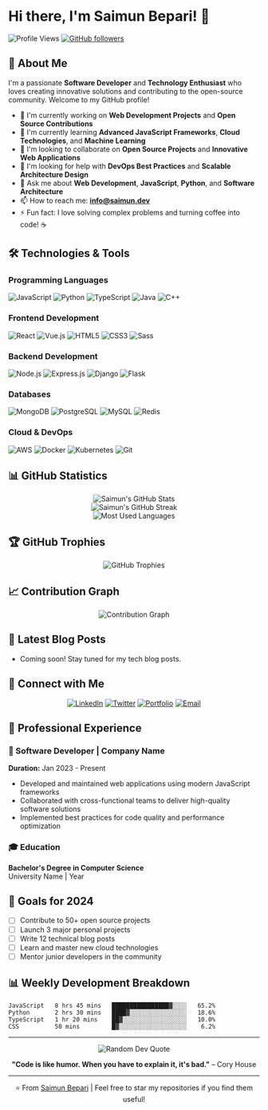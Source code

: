 # Hi there, I'm Saimun Bepari! 👋

![Profile Views](https://komarev.com/ghpvc/?username=dblx98&color=blue&style=flat-square)
[![GitHub followers](https://img.shields.io/github/followers/dblx98?label=Follow&style=social)](https://github.com/dblx98)

## 🚀 About Me

I'm a passionate **Software Developer** and **Technology Enthusiast** who loves creating innovative solutions and contributing to the open-source community. Welcome to my GitHub profile!

- 🔭 I'm currently working on **Web Development Projects** and **Open Source Contributions**
- 🌱 I'm currently learning **Advanced JavaScript Frameworks**, **Cloud Technologies**, and **Machine Learning**
- 👯 I'm looking to collaborate on **Open Source Projects** and **Innovative Web Applications**
- 🤔 I'm looking for help with **DevOps Best Practices** and **Scalable Architecture Design**
- 💬 Ask me about **Web Development**, **JavaScript**, **Python**, and **Software Architecture**
- 📫 How to reach me: **info@saimun.dev**
- ⚡ Fun fact: I love solving complex problems and turning coffee into code! ☕

## 🛠️ Technologies & Tools

### Programming Languages
![JavaScript](https://img.shields.io/badge/-JavaScript-F7DF1E?style=flat-square&logo=javascript&logoColor=black)
![Python](https://img.shields.io/badge/-Python-3776AB?style=flat-square&logo=python&logoColor=white)
![TypeScript](https://img.shields.io/badge/-TypeScript-3178C6?style=flat-square&logo=typescript&logoColor=white)
![Java](https://img.shields.io/badge/-Java-007396?style=flat-square&logo=java&logoColor=white)
![C++](https://img.shields.io/badge/-C++-00599C?style=flat-square&logo=c%2B%2B&logoColor=white)

### Frontend Development
![React](https://img.shields.io/badge/-React-61DAFB?style=flat-square&logo=react&logoColor=black)
![Vue.js](https://img.shields.io/badge/-Vue.js-4FC08D?style=flat-square&logo=vue.js&logoColor=white)
![HTML5](https://img.shields.io/badge/-HTML5-E34F26?style=flat-square&logo=html5&logoColor=white)
![CSS3](https://img.shields.io/badge/-CSS3-1572B6?style=flat-square&logo=css3&logoColor=white)
![Sass](https://img.shields.io/badge/-Sass-CC6699?style=flat-square&logo=sass&logoColor=white)

### Backend Development
![Node.js](https://img.shields.io/badge/-Node.js-339933?style=flat-square&logo=node.js&logoColor=white)
![Express.js](https://img.shields.io/badge/-Express.js-000000?style=flat-square&logo=express&logoColor=white)
![Django](https://img.shields.io/badge/-Django-092E20?style=flat-square&logo=django&logoColor=white)
![Flask](https://img.shields.io/badge/-Flask-000000?style=flat-square&logo=flask&logoColor=white)

### Databases
![MongoDB](https://img.shields.io/badge/-MongoDB-47A248?style=flat-square&logo=mongodb&logoColor=white)
![PostgreSQL](https://img.shields.io/badge/-PostgreSQL-336791?style=flat-square&logo=postgresql&logoColor=white)
![MySQL](https://img.shields.io/badge/-MySQL-4479A1?style=flat-square&logo=mysql&logoColor=white)
![Redis](https://img.shields.io/badge/-Redis-DC382D?style=flat-square&logo=redis&logoColor=white)

### Cloud & DevOps
![AWS](https://img.shields.io/badge/-AWS-232F3E?style=flat-square&logo=amazon-aws&logoColor=white)
![Docker](https://img.shields.io/badge/-Docker-2496ED?style=flat-square&logo=docker&logoColor=white)
![Kubernetes](https://img.shields.io/badge/-Kubernetes-326CE5?style=flat-square&logo=kubernetes&logoColor=white)
![Git](https://img.shields.io/badge/-Git-F05032?style=flat-square&logo=git&logoColor=white)

## 📊 GitHub Statistics

<div align="center">
  <img src="https://github-readme-stats.vercel.app/api?username=dblx98&show_icons=true&theme=radical&hide_border=true" alt="Saimun's GitHub Stats" />
</div>

<div align="center">
  <img src="https://github-readme-streak-stats.herokuapp.com/?user=dblx98&theme=radical&hide_border=true" alt="Saimun's GitHub Streak" />
</div>

<div align="center">
  <img src="https://github-readme-stats.vercel.app/api/top-langs/?username=dblx98&layout=compact&theme=radical&hide_border=true" alt="Most Used Languages" />
</div>

## 🏆 GitHub Trophies

<div align="center">
  <img src="https://github-profile-trophy.vercel.app/?username=dblx98&theme=radical&no-frame=true&no-bg=false&margin-w=4" alt="GitHub Trophies" />
</div>

## 📈 Contribution Graph

<div align="center">
  <img src="https://github-readme-activity-graph.vercel.app/graph?username=dblx98&theme=react-dark&hide_border=true" alt="Contribution Graph" />
</div>


## 📝 Latest Blog Posts

<!-- BLOG-POST-LIST:START -->
- Coming soon! Stay tuned for my tech blog posts.
<!-- BLOG-POST-LIST:END -->

## 🤝 Connect with Me

<div align="center">
  
[![LinkedIn](https://img.shields.io/badge/-LinkedIn-0077B5?style=for-the-badge&logo=linkedin&logoColor=white)](https://linkedin.com/in/saimun-bepari)
[![Twitter](https://img.shields.io/badge/-Twitter-1DA1F2?style=for-the-badge&logo=twitter&logoColor=white)](https://twitter.com/saimunbepari)
[![Portfolio](https://img.shields.io/badge/-Portfolio-000000?style=for-the-badge&logo=vercel&logoColor=white)](https://saimun.dev)
[![Email](https://img.shields.io/badge/-Email-D14836?style=for-the-badge&logo=gmail&logoColor=white)](mailto:info@saimun.dev)

</div>

## 💼 Professional Experience

### 🏢 Software Developer | Company Name
**Duration:** Jan 2023 - Present
- Developed and maintained web applications using modern JavaScript frameworks
- Collaborated with cross-functional teams to deliver high-quality software solutions
- Implemented best practices for code quality and performance optimization

### 🎓 Education

**Bachelor's Degree in Computer Science**  
University Name | Year

## 🎯 Goals for 2024

- [ ] Contribute to 50+ open source projects
- [ ] Launch 3 major personal projects
- [ ] Write 12 technical blog posts
- [ ] Learn and master new cloud technologies
- [ ] Mentor junior developers in the community

## 📊 Weekly Development Breakdown

```text
JavaScript   8 hrs 45 mins   ████████████████▓░░░░   65.2%
Python       2 hrs 30 mins   ████▓░░░░░░░░░░░░░░░░   18.6%
TypeScript   1 hr 20 mins    ██▓░░░░░░░░░░░░░░░░░░   10.0%
CSS          50 mins         █▓░░░░░░░░░░░░░░░░░░░    6.2%
```

---

<div align="center">
  <img src="https://quotes-github-readme.vercel.app/api?type=horizontal&theme=radical" alt="Random Dev Quote" />
</div>

<div align="center">
  
**"Code is like humor. When you have to explain it, it's bad."** – Cory House

</div>

---

<div align="center">
  
⭐️ From [Saimun Bepari](https://github.com/dblx98) | Feel free to star my repositories if you find them useful!

</div>
